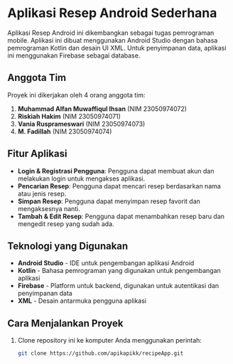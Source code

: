 # Aplikasi Resep Android Sederhana

Aplikasi Resep Android ini dikembangkan sebagai tugas pemrograman mobile. Aplikasi ini dibuat menggunakan Android Studio dengan bahasa pemrograman Kotlin dan desain UI XML. Untuk penyimpanan data, aplikasi ini menggunakan Firebase sebagai database.

## Anggota Tim

Proyek ini dikerjakan oleh 4 orang anggota tim:

1. **Muhammad Alfan Muwaffiqul Ihsan** (NIM 23050974072)
2. **Riskiah Hakim** (NIM 23050974071)
3. **Vania Rusprameswari** (NIM 23050974073)
4. **M. Fadillah** (NIM 23050974074)

## Fitur Aplikasi

- **Login & Registrasi Pengguna**: Pengguna dapat membuat akun dan melakukan login untuk mengakses aplikasi.
- **Pencarian Resep**: Pengguna dapat mencari resep berdasarkan nama atau jenis resep.
- **Simpan Resep**: Pengguna dapat menyimpan resep favorit dan mengaksesnya nanti.
- **Tambah & Edit Resep**: Pengguna dapat menambahkan resep baru dan mengedit resep yang sudah ada.

## Teknologi yang Digunakan

- **Android Studio** - IDE untuk pengembangan aplikasi Android
- **Kotlin** - Bahasa pemrograman yang digunakan untuk pengembangan aplikasi
- **Firebase** - Platform untuk backend, digunakan untuk autentikasi dan penyimpanan data
- **XML** - Desain antarmuka pengguna aplikasi

## Cara Menjalankan Proyek

1. Clone repository ini ke komputer Anda menggunakan perintah:
   ```bash
   git clone https://github.com/apikapikk/recipeApp.git

